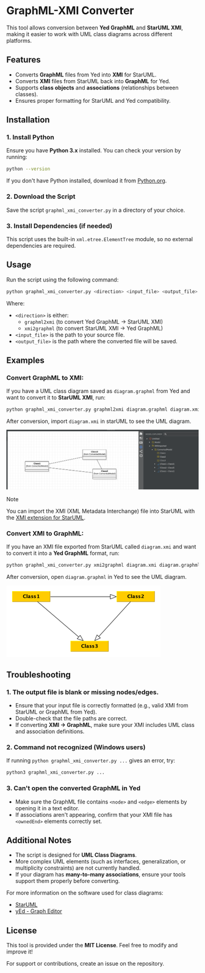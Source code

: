 # GraphML-XMI Converter

This tool allows conversion between **Yed GraphML** and **StarUML XMI**, making it easier to work with UML class diagrams across different platforms.

## Features
- Converts **GraphML** files from Yed into **XMI** for StarUML.
- Converts **XMI** files from StarUML back into **GraphML** for Yed.
- Supports **class objects** and **associations** (relationships between classes).
- Ensures proper formatting for StarUML and Yed compatibility.

## Installation

### **1. Install Python**
Ensure you have **Python 3.x** installed. You can check your version by running:

```bash
python --version
```

If you don't have Python installed, download it from [Python.org](https://www.python.org/downloads/).

### **2. Download the Script**

Save the script `graphml_xmi_converter.py` in a directory of your choice.

### **3. Install Dependencies (if needed)**

This script uses the built-in `xml.etree.ElementTree` module, so no external dependencies are required.


## Usage

Run the script using the following command:

```bash
python graphml_xmi_converter.py <direction> <input_file> <output_file>
```

Where:
- `<direction>` is either:
  - `graphml2xmi` (to convert Yed GraphML → StarUML XMI)
  - `xmi2graphml` (to convert StarUML XMI → Yed GraphML)
- `<input_file>` is the path to your source file.
- `<output_file>` is the path where the converted file will be saved.


## Examples

### Convert **GraphML to XMI**:
If you have a UML class diagram saved as `diagram.graphml` from Yed and want to convert it to **StarUML XMI**, run:

```bash
python graphml_xmi_converter.py graphml2xmi diagram.graphml diagram.xmi
```

After conversion, import `diagram.xmi` in starUML to see the UML diagram.

![Class diagram important from yEd](data/uml-diagram-staruml.png)

> [!NOTE]
> You can import the XMI (XML Metadata Interchange) file into StarUML with the [XMI extension for StarUML](https://github.com/staruml/staruml-xmi).

### Convert **XMI to GraphML**:

If you have an XMI file exported from StarUML called `diagram.xmi` and want to convert it into a **Yed GraphML** format, run:

```bash
python graphml_xmi_converter.py xmi2graphml diagram.xmi diagram.graphml
```

After conversion, open `diagram.graphml` in Yed to see the UML diagram.

![Class diagram important from StarUML](data/yed-example.png)


## Troubleshooting

### **1. The output file is blank or missing nodes/edges.**

- Ensure that your input file is correctly formatted (e.g., valid XMI from StarUML or GraphML from Yed).
- Double-check that the file paths are correct.
- If converting **XMI → GraphML**, make sure your XMI includes UML class and association definitions.

### **2. Command not recognized (Windows users)**

If running `python graphml_xmi_converter.py ...` gives an error, try:

```bash
python3 graphml_xmi_converter.py ...
```

### **3. Can't open the converted GraphML in Yed**

- Make sure the GraphML file contains `<node>` and `<edge>` elements by opening it in a text editor.
- If associations aren't appearing, confirm that your XMI file has `<ownedEnd>` elements correctly set.


## Additional Notes

- The script is designed for **UML Class Diagrams**.
- More complex UML elements (such as interfaces, generalization, or multiplicity constraints) are not currently handled.
- If your diagram has **many-to-many associations**, ensure your tools support them properly before converting.

For more information on the software used for class diagrams:

- [StarUML](https://staruml.io/)
- [yEd - Graph Editor](https://www.yworks.com/products/yed)


## License

This tool is provided under the **MIT License**. Feel free to modify and improve it!

For support or contributions, create an issue on the repository.

